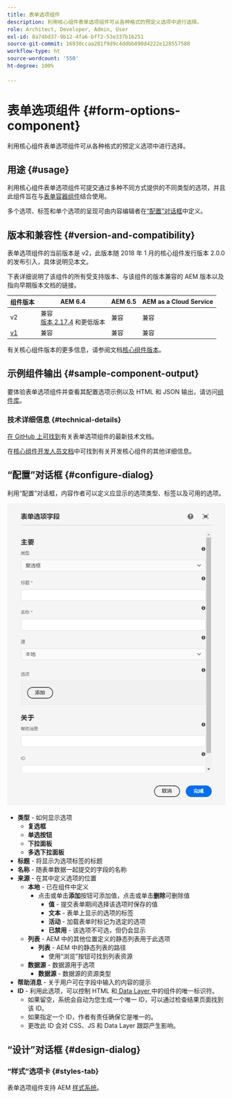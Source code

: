 ```yaml
---
title: 表单选项组件
description: 利用核心组件表单选项组件可从各种格式的预定义选项中进行选择。
role: Architect, Developer, Admin, User
exl-id: 8a74bd37-9b12-4fa6-bff2-53e337b16251
source-git-commit: 16930ccaa281f9d9c4ddbb890d4222e128557580
workflow-type: ht
source-wordcount: '550'
ht-degree: 100%

---
```


# 表单选项组件 {#form-options-component}

利用核心组件表单选项组件可从各种格式的预定义选项中进行选择。

## 用途 {#usage}

利用核心组件表单选项组件可提交通过多种不同方式提供的不同类型的选项，并且此组件旨在与[表单容器组件](form-container.md)结合使用。

多个选项、标签和单个选项的呈现可由内容编辑者在[“配置”对话框](#configure-dialog)中定义。

## 版本和兼容性 {#version-and-compatibility}

表单选项组件的当前版本是 v2，此版本随 2018 年 1 月的核心组件发行版本 2.0.0 的发布引入，具体说明见本文。

下表详细说明了该组件的所有受支持版本、与该组件的版本兼容的 AEM 版本以及指向早期版本文档的链接。

| 组件版本 | AEM 6.4 | AEM 6.5 | AEM as a Cloud Service |
|--- |--- |--- |---|
| v2 | 兼容<br>[版本 2.17.4](/help/versions.md) 和更低版本 | 兼容 | 兼容 |
| [v1](/help/components/v1/form-options-v1.md) | 兼容 | 兼容 | 兼容 |

有关核心组件版本的更多信息，请参阅文档[核心组件版本](/help/versions.md)。

## 示例组件输出 {#sample-component-output}

要体验表单选项组件并查看其配置选项示例以及 HTML 和 JSON 输出，请访问[组件库](https://adobe.com/go/aem_cmp_library_form_options_cn)。

### 技术详细信息 {#technical-details}

[在 GitHub 上可找到](https://adobe.com/go/aem_cmp_tech_form_options_v2_cn)有关表单选项组件的最新技术文档。

在[核心组件开发人员文档](/help/developing/overview.md)中可找到有关开发核心组件的其他详细信息。

## “配置”对话框 {#configure-dialog}

利用“配置”对话框，内容作者可以定义应显示的选项类型、标签以及可用的选项。

![表单选项组件的“编辑”对话框](/help/assets/form-options-edit.png)

* **类型** - 如何显示选项
   * **复选框**
   * **单选按钮**
   * **下拉面板**
   * **多选下拉面板**
* **标题** - 将显示为选项标签的标题
* **名称** - 随表单数据一起提交的字段的名称
* **来源** - 在其中定义选项的位置
   * **本地** - 已在组件中定义
      * 点击或单击&#x200B;**添加**&#x200B;按钮可添加值，点击或单击&#x200B;**删除**&#x200B;可删除值
         * **值** - 提交表单期间选择该选项时保存的值
         * **文本** - 表单上显示的选项的标签
         * **活动** - 加载表单时标记为选定的选项
         * **已禁用** - 该选项不可选，但仍会显示
   * **列表** - AEM 中的其他位置定义的静态列表用于此选项
      * **列表** - AEM 中的静态列表的路径
         * 使用“浏览”按钮可找到列表资源
   * **数据源** - 数据源用于选项
      * **数据源** - 数据源的资源类型
* **帮助消息** - 关于用户可在字段中输入的内容的提示
* **ID** - 利用此选项，可以控制 HTML 和[ Data Layer ](/help/developing/data-layer/overview.md)中的组件的唯一标识符。
   * 如果留空，系统会自动为您生成一个唯一 ID，可以通过检查结果页面找到该 ID。
   * 如果指定一个 ID，作者有责任确保它是唯一的。
   * 更改此 ID 会对 CSS、JS 和 Data Layer 跟踪产生影响。

## “设计”对话框 {#design-dialog}

### “样式”选项卡 {#styles-tab}

表单选项组件支持 AEM [样式系统](/help/get-started/authoring.md#component-styling)。
